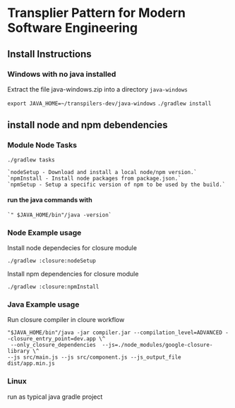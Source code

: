 # Transplier Pattern for Modern Software Engineering  

## Install Instructions  

### Windows with no java installed  

  Extract the file java-windows.zip into a directory `java-windows`  

`export JAVA_HOME=~/transpilers-dev/java-windows` 
`./gradlew install`

## install node and npm debendencies

### Module  Node Tasks  

   `./gradlew tasks`  

    `nodeSetup - Download and install a local node/npm version.`  
    `npmInstall - Install node packages from package.json.`  
    `npmSetup - Setup a specific version of npm to be used by the build.`  
    
#### run the java commands with  

    `" $JAVA_HOME/bin"/java -version`  

### Node Example usage

Install node dependecies for closure module

`./gradlew :closure:nodeSetup`  

Install npm dependencies for closure module  

`./gradlew :closure:npmInstall`  

### Java Example usage  

Run closure compiler in cloure workflow  

`"$JAVA_HOME/bin"/java -jar compiler.jar --compilation_level=ADVANCED --closure_entry_point=dev.app \^`  
                      ` --only_closure_dependencies  --js=./node_modules/google-closure-library \^`  
                      ` --js src/main.js --js src/component.js --js_output_file  dist/app.min.js `



### Linux

 run as typical java gradle project   




